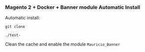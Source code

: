 ### Magento 2 + Docker + Banner module Automatic Install

Automatic install:
```
git clone 
```
```
./test-
```
Clean the cache and enable the module `Mauricio_Banner`

